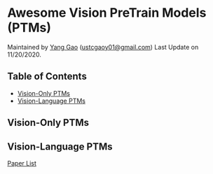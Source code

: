 # Awesome Vision PreTrain Models (PTMs)
Maintained by [Yang Gao]() (ustcgaoy01@gmail.com) Last Update on 11/20/2020.

## Table of Contents
* [Vision-Only PTMs](#vision-only-ptms)
* [Vision-Language PTMs](#vision-language-ptms)


## Vision-Only PTMs

## Vision-Language PTMs
[Paper List]()
